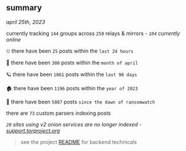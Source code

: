 
## summary
_april 25th, 2023_

currently tracking `144` groups across `259` relays & mirrors - _`104` currently online_

⏲ there have been `25` posts within the `last 24 hours`

🦈 there have been `308` posts within the `month of april`

🪐 there have been `1061` posts within the `last 90 days`

🏚 there have been `1196` posts within the `year of 2023`

🦕 there have been `5887` posts `since the dawn of ransomwatch`

there are `73` custom parsers indexing posts

_`20` sites using v2 onion services are no longer indexed - [support.torproject.org](https://support.torproject.org/onionservices/v2-deprecation/)_

> see the project [README](https://github.com/joshhighet/ransomwatch#ransomwatch--) for backend technicals
